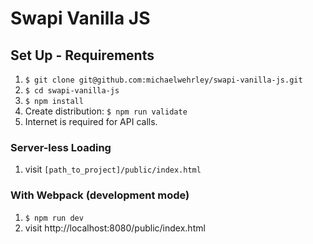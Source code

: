 # Swapi Vanilla JS

## Set Up - Requirements

1. `$ git clone git@github.com:michaelwehrley/swapi-vanilla-js.git`
2. `$ cd swapi-vanilla-js`
3. `$ npm install`
4. Create distribution: `$ npm run validate`
4. Internet is required for API calls.

### Server-less Loading
1. visit `[path_to_project]/public/index.html`

### With Webpack (development mode)
1. `$ npm run dev`
2. visit http://localhost:8080/public/index.html
